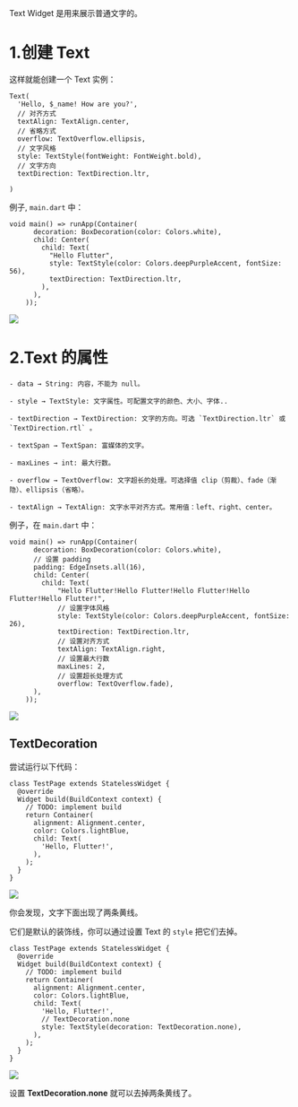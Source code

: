 Text Widget 是用来展示普通文字的。  

# 1.创建 Text

这样就能创建一个 Text 实例：  

```
Text(
  'Hello, $_name! How are you?',
  // 对齐方式
  textAlign: TextAlign.center,
  // 省略方式
  overflow: TextOverflow.ellipsis,
  // 文字风格
  style: TextStyle(fontWeight: FontWeight.bold),
  // 文字方向
  textDirection: TextDirection.ltr,

)
```

  

例子, `main.dart` 中：  

```
void main() => runApp(Container(
      decoration: BoxDecoration(color: Colors.white),
      child: Center(
        child: Text(
          "Hello Flutter",
          style: TextStyle(color: Colors.deepPurpleAccent, fontSize: 56),
          textDirection: TextDirection.ltr,
        ),
      ),
    ));
```  

![](https://raw.githubusercontent.com/chenBingX/img/master/Flutter/Flutter示例1.png)

# 2.Text 的属性
  

    - data → String: 内容，不能为 null。

    - style → TextStyle: 文字属性。可配置文字的颜色、大小、字体..
    
    - textDirection → TextDirection: 文字的方向。可选 `TextDirection.ltr` 或 `TextDirection.rtl` 。
    
    - textSpan → TextSpan: 富媒体的文字。  
    
    - maxLines → int: 最大行数。  
    
    - overflow → TextOverflow: 文字超长的处理。可选择值 clip（剪裁）、fade（渐隐）、ellipsis（省略）。  
    
    - textAlign → TextAlign: 文字水平对齐方式。常用值：left、right、center。
    

例子，在 `main.dart` 中：    

```
void main() => runApp(Container(
      decoration: BoxDecoration(color: Colors.white),
      // 设置 padding
      padding: EdgeInsets.all(16),
      child: Center(
        child: Text(
            "Hello Flutter!Hello Flutter!Hello Flutter!Hello Flutter!Hello Flutter!",
            // 设置字体风格
            style: TextStyle(color: Colors.deepPurpleAccent, fontSize: 26),
            textDirection: TextDirection.ltr,
            // 设置对齐方式
            textAlign: TextAlign.right,
            // 设置最大行数
            maxLines: 2,
            // 设置超长处理方式
            overflow: TextOverflow.fade),
      ),
    ));
```

![](https://raw.githubusercontent.com/chenBingX/img/master/Flutter/Flutter示例2.png)

## TextDecoration

尝试运行以下代码：  

```
class TestPage extends StatelessWidget {
  @override
  Widget build(BuildContext context) {
    // TODO: implement build
    return Container(
      alignment: Alignment.center,
      color: Colors.lightBlue,
      child: Text(
        'Hello, Flutter!',
      ),
    );
  }
}
```  

![](https://raw.githubusercontent.com/chenBingX/img/master/Flutter/Text下面有线.png)  

你会发现，文字下面出现了两条黄线。  

它们是默认的装饰线，你可以通过设置 Text 的 `style` 把它们去掉。  

```
class TestPage extends StatelessWidget {
  @override
  Widget build(BuildContext context) {
    // TODO: implement build
    return Container(
      alignment: Alignment.center,
      color: Colors.lightBlue,
      child: Text(
        'Hello, Flutter!',
        // TextDecoration.none
        style: TextStyle(decoration: TextDecoration.none),
      ),
    );
  }
}
```

![](https://raw.githubusercontent.com/chenBingX/img/master/Flutter/Text下面无线.png)  

设置 **TextDecoration.none** 就可以去掉两条黄线了。  